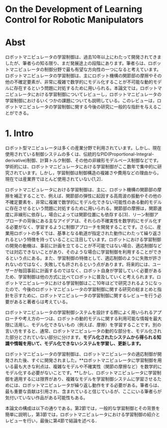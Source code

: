 # On the Development of Learning Control for Robotic Manipulators

# Abst

ロボットマニピュレータの学習制御は、過去10年以上にわたって開発されてきましたが、筆者らの知る限り、まだ発展途上の段階にあります。筆者らは、ロボットマニピュレータの制御分野で最も有望な方向性の一つになると考えています。ロボットマニピュレータの学習制御は、主にロボット機構の関節部の摩擦やその他の不確定要素が、非常に複雑で数学的にモデル化することが不可能な動的モデルに存在するという問題に対処するために用いられる。本論文では，ロボットマニピュレータにおける学習制御についてレビューし，ロボットマニピュレータの学習制御におけるいくつかの課題についても説明している。このレビューは，ロボットマニピュレータの学習制御に関する今後の研究に一般的な指針を与えることができる。

# 1. Intro

ロボット型マニピュレータは多くの産業分野で利用されています。しかし、現在使用されている制御システムの多くは、伝統的なPID(Proportional-Integral-derivative)制御、計算トルク制御、その他の非線形モデルベース制御などです。学術的には、ロボットマニピュレータにおける学習制御がここ数年で集中的に研究されています。しかし，学習制御は制御構造の複雑さや費用などの理由から，現在では産業界でほとんど使用されていない[1,2]．

ロボットマニピュレータにおける学習制御は、主に、ロボット機構の関節部の摩擦を補正することで、例えば、関節部の弾性に起因する高周波の振動やその他の不確定要素を、非常に複雑で数学的にモデル化できない可能性のある動的モデルに存在させるという問題に対処するために用いられる。関節部の摩擦は，関節速度に非線形に依存し，場合によっては関節位置にも依存する[3]．リーン制御アプローチの背後にある主なアイデアは、それらの不確実性を数学的にモデル化する必要がなく、学習するように制御アプローチを開発することです。さらに、産業用ロボットの多くでは、基準となる軌道が指定された動作にわたって繰り返されるという特徴を持っていることに注目しています。ロボットにおける学習制御の開発の動機は、事前に計画を立てることが不可能ではない場合、適応制御などでは対応できないことがあり、そのような場合に学習制御を利用することができるという点にある。また、学習制御の特徴として、適応制御のように失敗が許されないのではなく、失敗しても許されるという点があります。将来的には、ユーザーが毎回事前に計画するのではなく、ロボット自身が学習していく必要があるため、学習制御は他の方式に比べてロボットに普及していくと考えられます。ロボットマニピュレータにおける学習制御はここ10年ほどで研究されるようになったので、今後のロボットマニピュレータの学習制御に関する研究の総まとめと指針を示すために、ロボットマニピュレータの学習制御に関するレビューを行う必要があると著者らは考えている。

ロボットマニピュレータの学習制御システムを設計する際によく用いられるアプローチや考え方の一つは、ロボットの動的モデルに関する利用可能な情報を最大限に活用し、モデル化できないもの（例えば、摩擦）を学習することです。別の言い方をすると、通常、ロボットマニピュレータの動的な部分を、モデル化された部分とされていない部分に分けます。**モデル化されたシステムから得られる知識や情報を用いて、モデル化できないシステムを学習し、更新します。**

ロボットマニピュレータの学習制御は、ロボットマニピュレータの適応制御が開発された後、すぐに開発されました。**ロボットマニピュレータに学習制御を用いる最も大きな利点は、複雑なモデルや不確実性（関節の摩擦など）を数学的にモデル化する必要がないことです。**しかし、ロボットマニピュレータに学習制御を適用するには限界があり、複雑なモデルを学習制御システムに学習させるためには、ロボットマニピュレータが繰り返し動作をする必要がある。筆者らは、最も重要な貢献は引用され、含まれていると信じているが、ここにいる筆者らが気付いていない作品がある可能性もある。

本論文の構成は以下の通りである。第2節では，一般的な学習制御とその背景を簡単に説明し，第3節では，ロボットマニピュレータにおける学習制御の紹介とレビューを行い，最後に第4節で結論を述べる．

